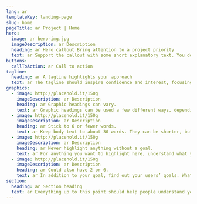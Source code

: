 ```yaml
---
lang: ar
templateKey: landing-page
slug: home
pageTitle: ar Project | Home
hero:
  image: ar hero-img.jpg
  imageDescription: ar Description
  heading: ar Hero callout Bring attention to a project priority
  text: ar Support the callout with some short explanatory text. You don’t need more than a couple of sentences.
buttons:
  callToAction: ar Call to action
tagline:
  heading: ar A tagline highlights your approach
  text: ar The tagline should inspire confidence and interest, focusing on the value that your overall approach offers to your audience. Use a heading typeface and keep your tagline to just a few words, and don’t confuse or mystify. Use the right side of the grid to explain the tagline a bit more. What are your goals? How do you do your work? Write in the present tense, and stay brief here. People who are interested can find details on internal pages.
graphics:
  - image: http://placehold.it/150g
    imageDescription: ar Description
    heading: ar Graphic headings can vary.
    text: ar Graphic headings can be used a few different ways, depending on what your landing page is for. Highlight your values, specific program areas, or results.
  - image: http://placehold.it/150g
    imageDescription: ar Description
    heading: ar Stick to 6 or fewer words.
    text: ar Keep body text to about 30 words. They can be shorter, but try to be somewhat balanced across all four. It creates a clean appearance with good spacing.
  - image: http://placehold.it/150g
    imageDescription: ar Description
    heading: ar Never highlight anything without a goal.
    text: ar For anything you want to highlight here, understand what your users know now, and what activity or impression you want from them after they see it.
  - image: http://placehold.it/150g
    imageDescription: ar Description
    heading: ar Could also have 2 or 6.
    text: ar In addition to your goal, find out your users’ goals. What do they want to know or do that supports your mission? Use these headings to show these.
section:
  heading: ar Section heading
  text: ar Everything up to this point should help people understand your agency or project who you are, your goal or mission, and how you approach it. Use this section to encourage them to act. Describe why they should get in touch here, and use an active verb on the button below. “Get in touch,” “Learn more,” and so on.
---
```


